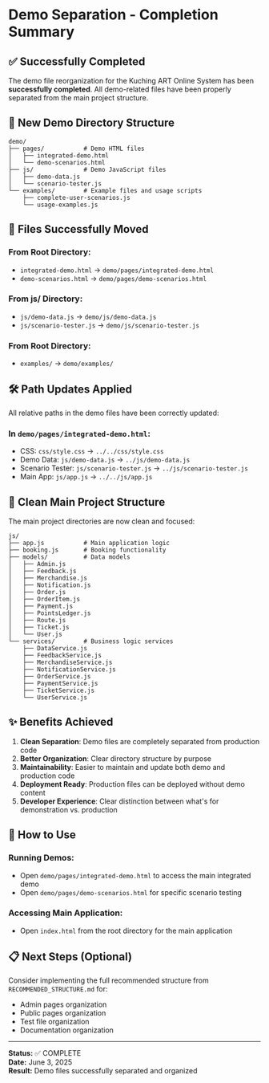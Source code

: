 # Demo Separation - Completion Summary

## ✅ Successfully Completed

The demo file reorganization for the Kuching ART Online System has been **successfully completed**. All demo-related files have been properly separated from the main project structure.

## 📁 New Demo Directory Structure

```
demo/
├── pages/           # Demo HTML files
│   ├── integrated-demo.html
│   └── demo-scenarios.html
├── js/              # Demo JavaScript files
│   ├── demo-data.js
│   └── scenario-tester.js
└── examples/        # Example files and usage scripts
    ├── complete-user-scenarios.js
    └── usage-examples.js
```

## 🔄 Files Successfully Moved

### From Root Directory:
- `integrated-demo.html` → `demo/pages/integrated-demo.html`
- `demo-scenarios.html` → `demo/pages/demo-scenarios.html`

### From js/ Directory:
- `js/demo-data.js` → `demo/js/demo-data.js`
- `js/scenario-tester.js` → `demo/js/scenario-tester.js`

### From Root Directory:
- `examples/` → `demo/examples/`

## 🛠️ Path Updates Applied

All relative paths in the demo files have been correctly updated:

### In `demo/pages/integrated-demo.html`:
- CSS: `css/style.css` → `../../css/style.css`
- Demo Data: `js/demo-data.js` → `../js/demo-data.js`
- Scenario Tester: `js/scenario-tester.js` → `../js/scenario-tester.js`
- Main App: `js/app.js` → `../../js/app.js`

## 🧹 Clean Main Project Structure

The main project directories are now clean and focused:

```
js/
├── app.js           # Main application logic
├── booking.js       # Booking functionality
├── models/          # Data models
│   ├── Admin.js
│   ├── Feedback.js
│   ├── Merchandise.js
│   ├── Notification.js
│   ├── Order.js
│   ├── OrderItem.js
│   ├── Payment.js
│   ├── PointsLedger.js
│   ├── Route.js
│   ├── Ticket.js
│   └── User.js
└── services/        # Business logic services
    ├── DataService.js
    ├── FeedbackService.js
    ├── MerchandiseService.js
    ├── NotificationService.js
    ├── OrderService.js
    ├── PaymentService.js
    ├── TicketService.js
    └── UserService.js
```

## ✨ Benefits Achieved

1. **Clean Separation**: Demo files are completely separated from production code
2. **Better Organization**: Clear directory structure by purpose
3. **Maintainability**: Easier to maintain and update both demo and production code
4. **Deployment Ready**: Production files can be deployed without demo content
5. **Developer Experience**: Clear distinction between what's for demonstration vs. production

## 🚀 How to Use

### Running Demos:
- Open `demo/pages/integrated-demo.html` to access the main integrated demo
- Open `demo/pages/demo-scenarios.html` for specific scenario testing

### Accessing Main Application:
- Open `index.html` from the root directory for the main application

## 📋 Next Steps (Optional)

Consider implementing the full recommended structure from `RECOMMENDED_STRUCTURE.md` for:
- Admin pages organization
- Public pages organization
- Test file organization
- Documentation organization

---

**Status:** ✅ COMPLETE  
**Date:** June 3, 2025  
**Result:** Demo files successfully separated and organized
